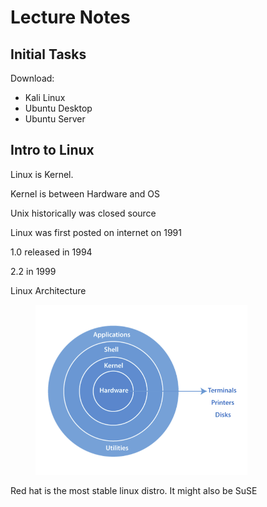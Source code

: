 # Lecture Notes

## Initial Tasks

Download:

* Kali Linux
* Ubuntu Desktop
* Ubuntu Server

## Intro to Linux

Linux is Kernel.

Kernel is between Hardware and OS

Unix historically was closed source



Linux was first posted on internet on 1991

1.0 released in 1994

2.2 in 1999



Linux Architecture

<figure><img src="../.gitbook/assets/image (1) (1) (1) (1) (1) (1) (1) (1) (1) (1) (1) (1) (1) (1) (1) (1) (1) (1) (1) (1) (1) (1) (1) (1) (1) (1) (1) (1) (1) (1) (1) (1) (1) (1) (1) (1) (1) (1) (1) (1) (1) (1) (1) (1) (1) (1) (1) (1) (1) (1) (1) (1) (1) (1) (1).png" alt="" width="339"><figcaption></figcaption></figure>

Red hat is the most stable linux distro. It might also be SuSE

